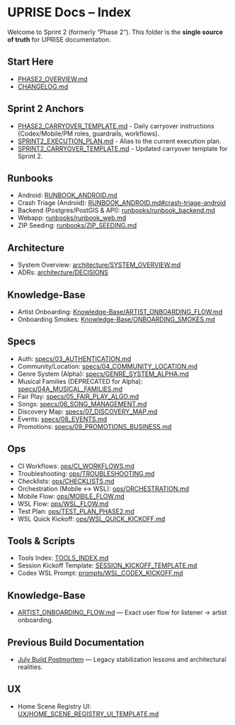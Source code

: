 # UPRISE Docs – Index

Welcome to Sprint 2 (formerly “Phase 2”). This folder is the **single source of truth** for UPRISE documentation.

## Start Here
- [PHASE2_OVERVIEW.md](./PHASE2_OVERVIEW.md)
- [CHANGELOG.md](./CHANGELOG.md)

## Sprint 2 Anchors
- [PHASE2_CARRYOVER_TEMPLATE.md](./PHASE2_CARRYOVER_TEMPLATE.md) - Daily carryover instructions (Codex/Mobile/PM roles, guardrails, workflows).
- [SPRINT2_EXECUTION_PLAN.md](./SPRINT2_EXECUTION_PLAN.md) - Alias to the current execution plan.
- [SPRINT2_CARRYOVER_TEMPLATE.md](./SPRINT2_CARRYOVER_TEMPLATE.md) - Updated carryover template for Sprint 2.

## Runbooks
- Android: [RUNBOOK_ANDROID.md](./RUNBOOK_ANDROID.md)
- Crash Triage (Android): [RUNBOOK_ANDROID.md#crash-triage-android](./RUNBOOK_ANDROID.md#crash-triage-android)
- Backend (Postgres/PostGIS & API): [runbooks/runbook_backend.md](./runbooks/runbook_backend.md)
- Webapp: [runbooks/runbook_web.md](./runbooks/runbook_web.md)
- ZIP Seeding: [runbooks/ZIP_SEEDING.md](./runbooks/ZIP_SEEDING.md)

## Architecture
- System Overview: [architecture/SYSTEM_OVERVIEW.md](./architecture/SYSTEM_OVERVIEW.md)
- ADRs: [architecture/DECISIONS](./architecture/DECISIONS)

## Knowledge-Base
- Artist Onboarding: [Knowledge-Base/ARTIST_ONBOARDING_FLOW.md](./Knowledge-Base/ARTIST_ONBOARDING_FLOW.md)
- Onboarding Smokes: [Knowledge-Base/ONBOARDING_SMOKES.md](./Knowledge-Base/ONBOARDING_SMOKES.md)

## Specs
- Auth: [specs/03_AUTHENTICATION.md](./specs/03_AUTHENTICATION.md)
- Community/Location: [specs/04_COMMUNITY_LOCATION.md](./specs/04_COMMUNITY_LOCATION.md)
- Genre System (Alpha): [specs/GENRE_SYSTEM_ALPHA.md](./specs/GENRE_SYSTEM_ALPHA.md)
- Musical Families (DEPRECATED for Alpha): [specs/04A_MUSICAL_FAMILIES.md](./specs/04A_MUSICAL_FAMILIES.md)
- Fair Play: [specs/05_FAIR_PLAY_ALGO.md](./specs/05_FAIR_PLAY_ALGO.md)
- Songs: [specs/06_SONG_MANAGEMENT.md](./specs/06_SONG_MANAGEMENT.md)
- Discovery Map: [specs/07_DISCOVERY_MAP.md](./specs/07_DISCOVERY_MAP.md)
- Events: [specs/08_EVENTS.md](./specs/08_EVENTS.md)
- Promotions: [specs/09_PROMOTIONS_BUSINESS.md](./specs/09_PROMOTIONS_BUSINESS.md)

## Ops
- CI Workflows: [ops/CI_WORKFLOWS.md](./ops/CI_WORKFLOWS.md)
- Troubleshooting: [ops/TROUBLESHOOTING.md](./ops/TROUBLESHOOTING.md)
- Checklists: [ops/CHECKLISTS.md](./ops/CHECKLISTS.md)
- Orchestration (Mobile ↔ WSL): [ops/ORCHESTRATION.md](./ops/ORCHESTRATION.md)
- Mobile Flow: [ops/MOBILE_FLOW.md](./ops/MOBILE_FLOW.md)
- WSL Flow: [ops/WSL_FLOW.md](./ops/WSL_FLOW.md)
- Test Plan: [ops/TEST_PLAN_PHASE2.md](./ops/TEST_PLAN_PHASE2.md)
 - WSL Quick Kickoff: [ops/WSL_QUICK_KICKOFF.md](./ops/WSL_QUICK_KICKOFF.md)

## Tools & Scripts
- Tools Index: [TOOLS_INDEX.md](./TOOLS_INDEX.md)
- Session Kickoff Template: [SESSION_KICKOFF_TEMPLATE.md](./SESSION_KICKOFF_TEMPLATE.md)
- Codex WSL Prompt: [prompts/WSL_CODEX_KICKOFF.md](./prompts/WSL_CODEX_KICKOFF.md)

## Knowledge-Base
- [ARTIST_ONBOARDING_FLOW.md](Knowledge-Base/ARTIST_ONBOARDING_FLOW.md) — Exact user flow for listener → artist onboarding.

## Previous Build Documentation
- [July Build Postmortem](july-model/JULY_BUILD_POSTMORTEM.md) — Legacy stabilization lessons and architectural realities.

## UX
- Home Scene Registry UI: [UX/HOME_SCENE_REGISTRY_UI_TEMPLATE.md](./UX/HOME_SCENE_REGISTRY_UI_TEMPLATE.md)

